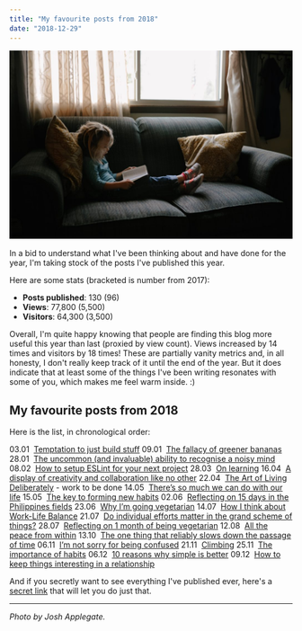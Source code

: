 ```yaml
---
title: "My favourite posts from 2018"
date: "2018-12-29"
---
```


![favourite posts from 2018 nick ang](images/favourite-posts-from-2018-nick-ang-1024x682.jpg)

In a bid to understand what I've been thinking about and have done for the year, I'm taking stock of the posts I've published this year.

Here are some stats (bracketed is number from 2017):

- **Posts published**: 130 (96)
- **Views**: 77,800 (5,500)
- **Visitors**: 64,300 (3,500)

Overall, I'm quite happy knowing that people are finding this blog more useful this year than last (proxied by view count). Views increased by 14 times and visitors by 18 times! These are partially vanity metrics and, in all honesty, I don't really keep track of it until the end of the year. But it does indicate that at least some of the things I've been writing resonates with some of you, which makes me feel warm inside. :)

## My favourite posts from 2018

Here is the list, in chronological order:

03.01 ‌‌ [Temptation to just build stuff](https://www.nickang.com/temptation-to-just-build-stuff/) 09.01 ‌‌ [The fallacy of greener bananas](https://www.nickang.com/fallacy-greener-bananas/) 28.01 ‌‌ [The uncommon (and invaluable) ability to recognise a noisy mind](https://www.nickang.com/uncommon-invaluable-ability-recognise-noisy-mind/) 08.02 ‌‌ [How to setup ESLint for your next project](https://www.nickang.com/setup-eslint-next-project/) 28.03 ‌‌ [On learning](https://www.nickang.com/on-learning/) 16.04 ‌‌ [A display of creativity and collaboration like no other](https://www.nickang.com/a-display-of-creativity-and-collaboration-like-no-other/) 22.04 ‌‌ [The Art of Living Deliberately](https://www.nickang.com/art-of-living-deliberately/) - work to be done 14.05 ‌‌ [There’s so much we can do with our life](https://www.nickang.com/so-much-we-can-do-with-our-life/) 15.05 ‌‌ [The key to forming new habits](https://www.nickang.com/key-to-forming-new-habits/) 02.06 ‌‌ [Reflecting on 15 days in the Philippines fields](https://www.nickang.com/philippines-field-trip/) 23.06 ‌‌ [Why I’m going vegetarian](https://www.nickang.com/why-im-going-vegetarian/) 14.07 ‌‌ [How I think about Work-Life Balance](https://www.nickang.com/work-life-balance/) 21.07 ‌‌ [Do individual efforts matter in the grand scheme of things?](https://www.nickang.com/do-individual-efforts-matter/) 28.07 ‌‌ [Reflecting on 1 month of being vegetarian](https://www.nickang.com/reflecting-on-1-month-of-being-vegetarian/) 12.08 ‌‌ [All the peace from within](https://www.nickang.com/all-the-peace-from-within/) 13.10 ‌‌ [The one thing that reliably slows down the passage of time](https://www.nickang.com/the-one-thing-that-reliably-slows-down-the-passage-of-time/) 06.11 ‌‌ [I’m not sorry for being confused](https://www.nickang.com/im-not-sorry-for-being-confused/) 21.11 ‌‌ [Climbing](https://www.nickang.com/climbing/) 25.11 ‌‌ [The importance of habits](https://www.nickang.com/the-importance-of-habits/) 06.12 ‌‌ [10 reasons why simple is better](https://www.nickang.com/10-reasons-why-simple-is-better/) 09.12 ‌‌ [How to keep things interesting in a relationship](https://www.nickang.com/how-to-keep-things-interesting-in-a-relationship/)

And if you secretly want to see everything I've published ever, here's a [secret link](https://www.nickang.com/archives/) that will let you do just that.

* * *

_Photo by Josh Applegate._
